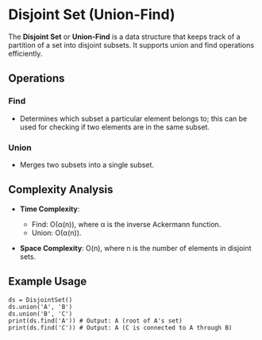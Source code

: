 # Disjoint Set (Union-Find)

The **Disjoint Set** or **Union-Find** is a data structure that keeps track of a partition of a set into disjoint subsets. It supports union and find operations efficiently.

## Operations

### Find
- Determines which subset a particular element belongs to; this can be used for checking if two elements are in the same subset.

### Union
- Merges two subsets into a single subset.

## Complexity Analysis

- **Time Complexity**:
   - Find: O(α(n)), where α is the inverse Ackermann function.
   - Union: O(α(n)).
  
- **Space Complexity**: O(n), where n is the number of elements in disjoint sets.

## Example Usage
```
ds = DisjointSet()
ds.union('A', 'B')
ds.union('B', 'C')
print(ds.find('A')) # Output: A (root of A's set)
print(ds.find('C')) # Output: A (C is connected to A through B)
